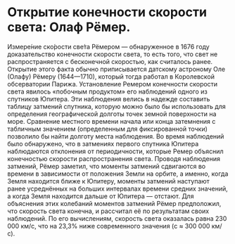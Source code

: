 # Открытие конечности скорости света: Олаф Рёмер.

Измере́ние ско́рости све́та Рёмером — обнаруженное в 1676 году доказательство конечности скорости света, то есть того, что свет не распространяется с бесконечной скоростью, как считалось ранее. Открытие этого факта обычно приписывается датскому астроному Оле (Олафу) Рёмеру (1644—1710), который тогда работал в Королевской обсерватории Парижа.
Установление Ремером конечности скорости света явилось «побочным продуктом» его наблюдений одного из спутников Юпитера. Эти наблюдения велись в надежде составить таблицу затмений спутника, которую можно было бы использовать для определения географической долготы точек земной поверхности на море. Сравнение местного времени начала или конца затемнения с табличным значением (определенным для фиксированной точки) позволило бы найти долготу места наблюдения. Во время наблюдений было обнаружено, что в затмениях первого спутника Юпитера наблюдаются отклонения от периодичности, которые Ремер объяснил конечностью скорости распространения света.
Проводя наблюдения затмений, Рёмер заметил, что моменты затмений сдвигаются во времени в зависимости от положения Земли на орбите, а именно, когда Земля находится ближе к Юпитеру, моменты затмений наступают ранее усреднённых на больших интервалах времени средних значений, а когда Земля находится дальше от Юпитера — отстают.
Для объяснения этих колебаний моментов затмений Рёмер предположил, что скорость света конечна, и рассчитал её по результатам своих наблюдений. По его вычислениям, скорость света оказалась равна 230 000 км/с, что на 23,3% ниже современного значения (c ≈ 300 000 км/с).
